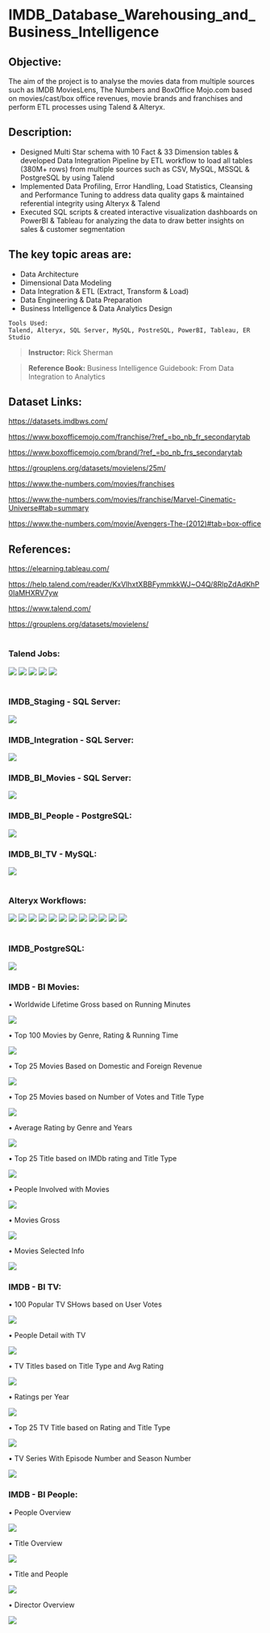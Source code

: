 # IMDB_Database_Warehousing_and_Business_Intelligence
## Objective:
The aim of the project is to analyse the movies data from multiple sources such as IMDB MoviesLens, The Numbers and BoxOffice Mojo.com based on movies/cast/box office revenues, movie brands and franchises and perform ETL processes using Talend &amp; Alteryx.

## Description:
* Designed Multi Star schema with 10 Fact &amp; 33 Dimension tables &amp; developed Data Integration Pipeline by ETL workflow to load all tables (380M+ rows) from   multiple sources such as CSV, MySQL, MSSQL &amp; PostgreSQL by using Talend
* Implemented Data Profiling, Error Handling, Load Statistics, Cleansing and Performance Tuning to address data quality gaps &amp; maintained referential integrity using Alteryx &amp; Talend
* Executed SQL scripts &amp; created interactive visualization dashboards on PowerBI &amp; Tableau for analyzing the data to draw better insights on sales &amp; customer segmentation

## The key topic areas are:
* Data Architecture
* Dimensional Data Modeling
* Data Integration &amp; ETL (Extract, Transform &amp; Load)
* Data Engineering &amp; Data Preparation
* Business Intelligence &amp; Data Analytics Design

```
Tools Used:
Talend, Alteryx, SQL Server, MySQL, PostreSQL, PowerBI, Tableau, ER Studio
```
> **Instructor:** Rick Sherman

> **Reference Book:** Business Intelligence Guidebook: From Data Integration to Analytics 


## Dataset Links:
https://datasets.imdbws.com/

https://www.boxofficemojo.com/franchise/?ref_=bo_nb_fr_secondarytab

https://www.boxofficemojo.com/brand/?ref_=bo_nb_frs_secondarytab

https://grouplens.org/datasets/movielens/25m/

https://www.the-numbers.com/movies/franchises

https://www.the-numbers.com/movies/franchise/Marvel-Cinematic-Universe#tab=summary

https://www.the-numbers.com/movie/Avengers-The-(2012)#tab=box-office

## References:
https://elearning.tableau.com/

https://help.talend.com/reader/KxVIhxtXBBFymmkkWJ~O4Q/8RlpZdAdKhP0IaMHXRV7yw

https://www.talend.com/

https://grouplens.org/datasets/movielens/
<br/><br/>
### **Talend Jobs:**
![](IMDB_%202022-07-18-01-17-02.png)
![](IMDB_%202022-07-18-01-21-29.png)
![](IMDB_%202022-07-18-01-22-01.png)
![](IMDB_%202022-07-18-01-22-22.png)
![](IMDB_%202022-07-18-01-22-41.png)
<br/><br/>
### **IMDB_Staging - SQL Server:**
![](IMDB_%202022-07-18-01-36-14.png)

### **IMDB_Integration - SQL Server:**
![](IMDB_%202022-07-18-01-37-04.png)
### **IMDB_BI_Movies - SQL Server:**
![](IMDB_%202022-07-18-01-37-26.png)
### **IMDB_BI_People - PostgreSQL:**
![](IMDB_%202022-07-18-01-37-42.png)
### **IMDB_BI_TV - MySQL:**
![](IMDB_%202022-07-18-01-38-04.png)
<br/><br/>
### **Alteryx Workflows:**
![](IMDB_%202022-07-18-01-40-14.png)
![](IMDB_%202022-07-18-01-40-26.png)
![](IMDB_%202022-07-18-01-40-49.png)
![](IMDB_%202022-07-18-01-41-04.png)
![](IMDB_%202022-07-18-01-41-23.png)
![](IMDB_%202022-07-18-01-41-39.png)
![](IMDB_%202022-07-18-01-41-58.png)
![](IMDB_%202022-07-18-01-42-10.png)
![](IMDB_%202022-07-18-01-42-32.png)
![](IMDB_%202022-07-18-01-42-48.png)
![](IMDB_%202022-07-18-01-43-11.png)
![](IMDB_%202022-07-18-01-43-23.png)
<br/><br/>
### **IMDB_PostgreSQL:**
![](IMDB_%202022-07-18-01-38-55.png)

### **IMDB - BI Movies:**
•	Worldwide Lifetime Gross based on Running Minutes

![](IMDB_%202022-07-18-03-23-58.png)

•	Top 100 Movies by Genre, Rating & Running Time

![](IMDB_%202022-07-18-03-14-49.png)

•	Top 25 Movies Based on Domestic and Foreign Revenue

![](IMDB_%202022-07-18-03-16-03.png)

•	Top 25 Movies based on Number of Votes and Title Type

![](IMDB_%202022-07-18-03-16-34.png)

•	Average Rating by Genre and Years

![](IMDB_%202022-07-18-03-17-13.png)

•	Top 25 Title based on IMDb rating and Title Type

![](IMDB_%202022-07-18-03-24-46.png)

•	People Involved with Movies

![](IMDB_%202022-07-18-03-30-26.png)

•	Movies Gross

![](IMDB_%202022-07-18-04-16-24.png)

•	Movies Selected Info

![](IMDB_%202022-07-18-04-19-20.png)

### **IMDB - BI TV:**

•	100 Popular TV SHows based on User Votes

![](IMDB_%202022-07-18-05-10-57.png)

•	People Detail with TV

![](IMDB_%202022-07-18-05-12-37.png)

•	TV Titles based on Title Type and Avg Rating

![](IMDB_%202022-07-18-05-13-23.png)

•	Ratings per Year

![](IMDB_%202022-07-18-05-14-22.png)

•	Top 25 TV Title based on Rating and Title Type

![](IMDB_%202022-07-18-05-15-14.png)

•	TV Series With Episode Number and Season Number

![](IMDB_%202022-07-18-05-15-48.png)

### **IMDB - BI People:**

•	People Overview

![](IMDB_%202022-07-19-20-54-11.png)

•	Title Overview

![](IMDB_%202022-07-19-20-54-44.png)

•	Title and People

![](IMDB_%202022-07-19-20-55-08.png)

•	Director Overview

![](IMDB_%202022-07-19-20-55-45.png)